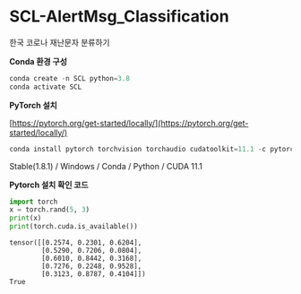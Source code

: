 # SCL-AlertMsg_Classification
한국 코로나 재난문자 분류하기

**Conda 환경 구성**

```jsx
conda create -n SCL python=3.8
conda activate SCL
```

**PyTorch 설치**

[https://pytorch.org/get-started/locally/](https://pytorch.org/get-started/locally/)

```jsx
conda install pytorch torchvision torchaudio cudatoolkit=11.1 -c pytorch -c conda-forge
```
Stable(1.8.1) / Windows / Conda / Python / CUDA 11.1

**Pytorch 설치 확인 코드**

```python
import torch
x = torch.rand(5, 3)
print(x)
print(torch.cuda.is_available())
```
```
tensor([[0.2574, 0.2301, 0.6204],
        [0.5290, 0.7206, 0.0804],
        [0.6010, 0.8442, 0.3168],
        [0.7276, 0.2248, 0.9528],
        [0.3123, 0.8787, 0.4104]])
True
```
